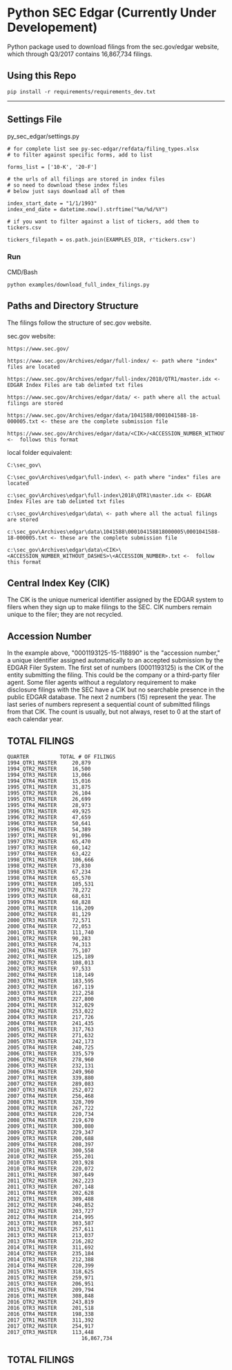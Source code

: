 Python SEC Edgar (Currently Under Developement)
=============

Python package used to download filings from the sec.gov/edgar website, which through Q3/2017 contains 16,867,734 filings.


Using this Repo
---------------

    pip install -r requirements/requirements_dev.txt

---------------
Settings File
---------------

py_sec_edgar/settings.py


    # for complete list see py-sec-edgar/refdata/filing_types.xlsx
    # to filter against specific forms, add to list

    forms_list = ['10-K', '20-F']

    # the urls of all filings are stored in index files
    # so need to download these index files
    # below just says download all of them

    index_start_date = "1/1/1993"
    index_end_date = datetime.now().strftime("%m/%d/%Y")

    # if you want to filter against a list of tickers, add them to tickers.csv

    tickers_filepath = os.path.join(EXAMPLES_DIR, r'tickers.csv')


### Run

CMD/Bash

    python examples/download_full_index_filings.py


Paths and Directory Structure
----------------

The filings follow the structure of sec.gov website.

sec.gov website:

    https://www.sec.gov/

    https://www.sec.gov/Archives/edgar/full-index/ <- path where "index" files are located

    https://www.sec.gov/Archives/edgar/full-index/2018/QTR1/master.idx <- EDGAR Index Files are tab delimted txt files

    https://www.sec.gov/Archives/edgar/data/ <- path where all the actual filings are stored

    https://www.sec.gov/Archives/edgar/data/1041588/0001041588-18-000005.txt <- these are the complete submission file

    https://www.sec.gov/Archives/edgar/data/<CIK>/<ACCESSION_NUMBER_WITHOUT_DASHES>/<ACCESSION_NUMBER>.txt <-  follows this format


local folder equivalent:

    C:\sec_gov\

    C:\sec_gov\Archives\edgar\full-index\ <- path where "index" files are located

    c:\sec_gov\Archives\edgar\full-index\2018\QTR1\master.idx <- EDGAR Index Files are tab delimted txt files

    c:\sec_gov\Archives\edgar\data\ <- path where all the actual filings are stored

    c:\sec_gov\Archives\edgar\data\1041588\000104158818000005\0001041588-18-000005.txt <- these are the complete submission file

    c:\sec_gov\Archives\edgar\data\<CIK>\<ACCESSION_NUMBER_WITHOUT_DASHES>\<ACCESSION_NUMBER>.txt <-  follow this format


Central Index Key (CIK)
-----------------------
The CIK is the unique numerical identifier assigned by the EDGAR system to filers when they sign up to make filings to the SEC. CIK numbers remain unique to the filer; they are not recycled.

Accession Number
---------------
In the example above, "0001193125-15-118890" is the "accession number," a unique identifier assigned automatically to an accepted submission by the EDGAR Filer System. The first set of numbers (0001193125) is the CIK of the entity submitting the filing. This could be the company or a third-party filer agent. Some filer agents without a regulatory requirement to make disclosure filings with the SEC have a CIK but no searchable presence in the public EDGAR database. The next 2 numbers (15) represent the year. The last series of numbers represent a sequential count of submitted filings from that CIK. The count is usually, but not always, reset to 0 at the start of each calendar year.



TOTAL FILINGS
----------------------------
    QUARTER	         TOTAL # OF FILINGS
    1994_QTR1_MASTER	 20,879
    1994_QTR2_MASTER	 16,500
    1994_QTR3_MASTER	 13,066
    1994_QTR4_MASTER	 15,016
    1995_QTR1_MASTER	 31,875
    1995_QTR2_MASTER	 26,104
    1995_QTR3_MASTER	 26,699
    1995_QTR4_MASTER	 28,973
    1996_QTR1_MASTER	 49,925
    1996_QTR2_MASTER	 47,659
    1996_QTR3_MASTER	 50,641
    1996_QTR4_MASTER	 54,389
    1997_QTR1_MASTER	 91,096
    1997_QTR2_MASTER	 65,470
    1997_QTR3_MASTER	 60,142
    1997_QTR4_MASTER	 63,422
    1998_QTR1_MASTER	 106,666
    1998_QTR2_MASTER	 73,830
    1998_QTR3_MASTER	 67,234
    1998_QTR4_MASTER	 65,570
    1999_QTR1_MASTER	 105,531
    1999_QTR2_MASTER	 78,272
    1999_QTR3_MASTER	 68,631
    1999_QTR4_MASTER	 68,828
    2000_QTR1_MASTER	 116,209
    2000_QTR2_MASTER	 81,129
    2000_QTR3_MASTER	 72,571
    2000_QTR4_MASTER	 72,053
    2001_QTR1_MASTER	 111,740
    2001_QTR2_MASTER	 90,283
    2001_QTR3_MASTER	 74,313
    2001_QTR4_MASTER	 75,107
    2002_QTR1_MASTER	 125,189
    2002_QTR2_MASTER	 108,013
    2002_QTR3_MASTER	 97,533
    2002_QTR4_MASTER	 118,149
    2003_QTR1_MASTER	 183,595
    2003_QTR2_MASTER	 167,119
    2003_QTR3_MASTER	 212,258
    2003_QTR4_MASTER	 227,800
    2004_QTR1_MASTER	 312,029
    2004_QTR2_MASTER	 253,022
    2004_QTR3_MASTER	 217,726
    2004_QTR4_MASTER	 241,435
    2005_QTR1_MASTER	 317,763
    2005_QTR2_MASTER	 271,632
    2005_QTR3_MASTER	 242,173
    2005_QTR4_MASTER	 240,725
    2006_QTR1_MASTER	 335,579
    2006_QTR2_MASTER	 278,960
    2006_QTR3_MASTER	 232,131
    2006_QTR4_MASTER	 249,960
    2007_QTR1_MASTER	 339,880
    2007_QTR2_MASTER	 289,083
    2007_QTR3_MASTER	 252,072
    2007_QTR4_MASTER	 256,468
    2008_QTR1_MASTER	 328,709
    2008_QTR2_MASTER	 267,722
    2008_QTR3_MASTER	 220,734
    2008_QTR4_MASTER	 219,670
    2009_QTR1_MASTER	 300,080
    2009_QTR2_MASTER	 229,347
    2009_QTR3_MASTER	 200,688
    2009_QTR4_MASTER	 208,397
    2010_QTR1_MASTER	 300,558
    2010_QTR2_MASTER	 255,201
    2010_QTR3_MASTER	 203,928
    2010_QTR4_MASTER	 220,072
    2011_QTR1_MASTER	 307,649
    2011_QTR2_MASTER	 262,223
    2011_QTR3_MASTER	 207,148
    2011_QTR4_MASTER	 202,628
    2012_QTR1_MASTER	 309,488
    2012_QTR2_MASTER	 246,852
    2012_QTR3_MASTER	 203,727
    2012_QTR4_MASTER	 214,995
    2013_QTR1_MASTER	 303,587
    2013_QTR2_MASTER	 257,611
    2013_QTR3_MASTER	 213,037
    2013_QTR4_MASTER	 216,282
    2014_QTR1_MASTER	 311,692
    2014_QTR2_MASTER	 235,184
    2014_QTR3_MASTER	 212,388
    2014_QTR4_MASTER	 220,399
    2015_QTR1_MASTER	 318,625
    2015_QTR2_MASTER	 259,971
    2015_QTR3_MASTER	 206,951
    2015_QTR4_MASTER	 209,794
    2016_QTR1_MASTER	 308,848
    2016_QTR2_MASTER	 243,819
    2016_QTR3_MASTER	 201,518
    2016_QTR4_MASTER	 198,338
    2017_QTR1_MASTER	 311,392
    2017_QTR2_MASTER	 254,917
    2017_QTR3_MASTER	 113,448
                            16,867,734

TOTAL FILINGS
----------------------------

